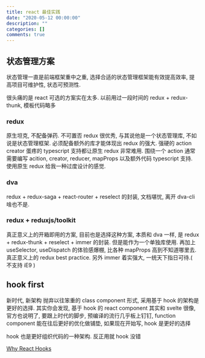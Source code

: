 ```yaml
---
title: react 最佳实践
date: "2020-05-12 00:00:00"
description: ""
categories: []
comments: true
---
```


## 状态管理方案

状态管理一直是前端框架重中之重, 选择合适的状态管理框架能有效提高效率, 提高项目可维护性, 状态可预测性.

很头痛的是 react 可选的方案实在太多. 以前用过一段时间的 redux + redux-thunk, 模板代码略多

### redux

原生坦克, 不配备弹药. 不可置否 redux 很优秀, 与其说他是一个状态管理库, 不如说是状态管理框架. 必须配备额外的库才能体现出 redux 的强大. 强硬的 action creator 蛋疼的 typescript 支持都让原生 redux 非常难用. 围绕一个 action 通常需要编写 acition, creator, reducer, mapProps 以及额外代码 typescript 支持. 使用原生 redux 给我一种过度设计的感觉.

### dva

redux + redux-saga + react-router + reselect 的封装, 文档堪忧, 离开 dva-cli 啥也不是.

### redux + reduxjs/toolkit

真正意义上的开箱即用的方案, 目前也是选择这种方案, 本质和 dva 一样, 是 redux + redux-thunk + reselect + immer 的封装. 但是能作为一个单独库使用. 再加上 useSelector, useDispatch 的体验感爆棚, 比各种 mapProps 高到不知道哪里去. 真正意义上的 redux best practice. 另外 immer 着实强大, 一统天下指日可待.( 不支持 iE9 )

## hook first

新时代, 新架构 抛弃以往笨重的 class component 形式, 采用基于 hook 的架构是更好的选择. 其实你会发现, 基于 hook 的 react component 其实和 svelte 很像, 官方也说明了, 要跟上时代的脚步, 预编译的流行几乎板上钉钉, function component 能在往后更好的优化做铺垫, 如果现在开始写, hook 是更好的选择

hook 也是更好组织代码的一种架构. 反正用就 hook 没错

[Why React Hooks](https://tylermcginnis.com/why-react-hooks/)
